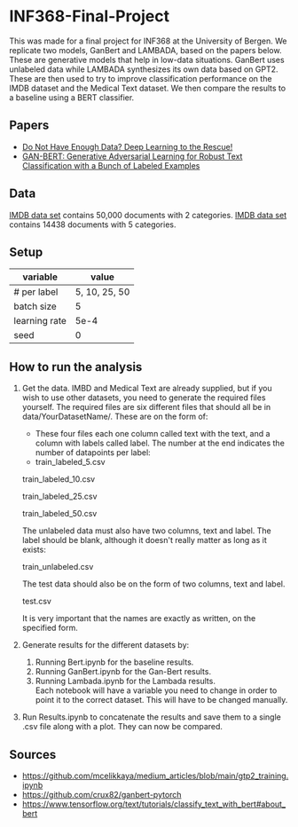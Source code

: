 # INF368-Final-Project
This was made for a final project for INF368 at the University of Bergen. We replicate two models, GanBert and LAMBADA, based on the papers below. These are generative models that help in low-data situations. GanBert uses unlabeled data while LAMBADA synthesizes its own data based on GPT2. These are then used to try to improve classification performance on the IMDB dataset and the Medical Text dataset. We then compare the results to a baseline using a BERT classifier. 

## Papers
- [Do Not Have Enough Data? Deep Learning to the Rescue!](https://arxiv.org/pdf/1911.03118.pdf)
- [GAN-BERT: Generative Adversarial Learning for
Robust Text Classification with a Bunch of Labeled Examples](https://aclanthology.org/2020.acl-main.191.pdf)

## Data
[IMDB data set](http://ai.stanford.edu/~amaas/data/sentiment/) contains 50,000 documents with 2 categories.
[IMDB data set](https://www.kaggle.com/chaitanyakck/medical-text) contains 14438 documents with 5 categories.

## Setup
| variable  | value   |
|---|---|
| # per label  | 5, 10, 25, 50  |
| batch size  |  5 |
| learning rate |  5e-4 |
| seed  | 0  |

## How to run the analysis
1. Get the data. IMBD and Medical Text are already supplied, but if you wish to use other datasets, you need to generate the required files yourself. The required files are six different files that should all be in data/YourDatasetName/. These are on the form of:
      - These four files each one column called text with the text, and a column with labels called label. The number at the end indicates the number of datapoints per label:
      - train_labeled_5.csv
      
      train_labeled_10.csv
      
      train_labeled_25.csv
      
      train_labeled_50.csv
      
      The unlabeled data must also have two columns, text and label. The label should be blank, although it doesn't really matter as long as it exists:
      
      train_unlabeled.csv
      
      The test data should also be on the form of two columns, text and label. 
      
      test.csv
      
      It is very important that the names are exactly as written, on the specified form.
      
2. Generate results for the different datasets by:
   1. Running Bert.ipynb for the baseline results.     
   2. Running GanBert.ipynb for the Gan-Bert results.
   3. Running Lambada.ipynb for the Lambada results.     
   Each notebook will have a variable you need to change in order to point it to the correct dataset. This will have to be changed manually.
  
3. Run Results.ipynb to concatenate the results and save them to a single .csv file along with a plot. They can now be compared.

## Sources
- https://github.com/mcelikkaya/medium_articles/blob/main/gtp2_training.ipynb
- https://github.com/crux82/ganbert-pytorch
- https://www.tensorflow.org/text/tutorials/classify_text_with_bert#about_bert
